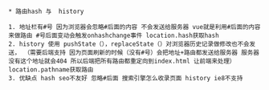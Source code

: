 
	* 路由hash 与  history

	1. 地址栏有#号 因为浏览器会忽略#后面的内容 不会发送给服务器 vue就是利用#后面的内容来做路由 #号后面变动会触发onhashchange事件 location.hash获取hash
	2. history 使用 pushState（），replaceState（）对浏览器历史记录做修改也不会发送， （需要后端支持 因为页面刷新的时候（没有#号）会把地址+路由都发送给服务器 服务器没有这个地址就会404 所以后端把所有路由都重定向到index.html 让前端来处理）location.pathname获取路由
	3. 优缺点 hash seo不友好 忽略#后面 搜索引擎怎么收录页面 history ie8不支持

